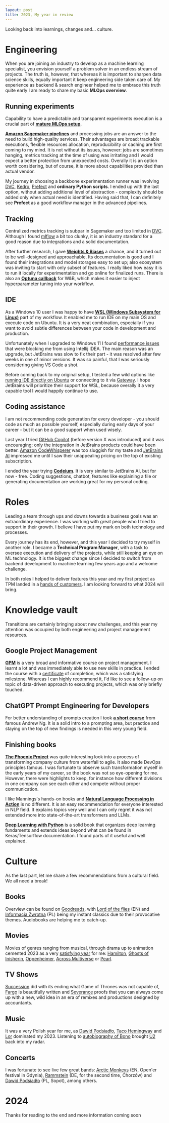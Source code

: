 ```yaml
---
layout: post
title: 2023, My year in review
---
```


Looking back into learnings, changes and... culture.

<!--excerpt-->

# Engineering
When you are joining an industry to develop as a machine learning specialist, you envision yourself a problem solver in an endless stream of projects. The truth is, however, that whereas it is important to sharpen data science skills, equally important it keep engineering side taken care of. My experience as backend & search engineer helped me to embrace this truth quite early I am ready to share my basic **MLOps overview**.  

## Running experiments
Capability to have a predictable and transparent experiments execution is a crucial part of **[mature MLOps setup](https://cloud.google.com/architecture/mlops-continuous-delivery-and-automation-pipelines-in-machine-learning)**.

**[Amazon Sagemaker pipelines](https://aws.amazon.com/sagemaker/pipelines/)** and processing jobs are an answer to the need to build high-quality services. Their advantages are broad: trackable executions, flexible resources allocation, reproducibility or caching are first coming to my mind. It is not without its issues, however: jobs are sometimes hanging, metrics tracking at the time of using was irritating and I would expect a better protection from unexpected costs. Overally it is an option worth considering, but of course, it is more about capabilities provided than actual vendor.

My journey in choosing a backbone experimentation runner was involving [DVC](https://dvc.org/doc/start/experiments), [Kedro](https://kedro.org/), [Prefect](https://www.prefect.io/) and **ordinary Python scripts**. I ended up with the last option, without adding additional level of abstraction - complexity should be added only when actual need is identified. Having said that, I can definitely see **Prefect** as a good workflow manager in the advanced pipelines.

## Tracking
Centralized metrics tracking is subpar in Sagemaker and too limited in [DVC](https://dvc.org/doc/start/data-management/metrics-parameters-plots). Although I found [mlflow](https://www.mlflow.org/) a bit too clunky, it is an industry standard for a good reason due to integrations and a solid documentation.

After further research, I gave **[Weights & Biases](https://wandb.ai/)** a chance, and it turned out to be well-designed and approachable. Its documentation is good and I found their integrations and model storages easy to set up; also ecosystem was inviting to start with only subset of features. I really liked how easy it is to run it locally for experimentation and go online for finalized runs. There is also an **[Optuna callback](https://github.com/nzw0301/optuna-wandb)** for W&B, which makes it easier to inject hyperparameter tuning into your workflow.

## IDE
As a Windows 10 user I was happy to have **[WSL (Windows Subsystem for Linux)](https://learn.microsoft.com/en-us/windows/wsl/about)** part of my workflow. It enabled me to run IDE on my main OS and execute code on Ubuntu. It is a very neat combination, especially if you want to avoid subtle differences between your code in development and production.

Unfortunately when I upgraded to Windows 11 I found [performance issues](https://twitter.com/MikolajKania/status/1695742269138026533) that were blocking me from using Intellij IDEA. The main reason was an upgrade, but JetBrains was slow to fix their part - it was resolved after few weeks in one of minor versions. It was so painful, that I was seriously considering giving VS Code a shot.

Before coming back to my original setup, I tested a few wild options like [running IDE directly on Ubuntu](https://towardsdev.com/the-complete-guide-to-using-wsl-in-jetbrains-ides-dd45d354f5e5) or connecting to it via [Gateway](https://www.jetbrains.com/remote-development/gateway/). I hope JetBrains will prioritize their support for WSL, because overally it a very capable tool I would happily continue to use. 

## Coding assistance
I am not recommending code generation for every developer - you should code as much as possible yourself, especially during early days of your career - but it can be a good support when used wisely.

Last year I tried [GitHub Copilot](https://github.com/features/copilot) (before version X was introduced) and it was encouraging; only the integration in JetBrains products could have been better. [Amazon CodeWhisperer](https://aws.amazon.com/codewhisperer/) was too sluggish for my taste and [JetBrains AI](https://www.jetbrains.com/ai/) impressed me until I saw their unappealing pricing on the top of existing subscription.

I ended the year trying **[Codeium](https://codeium.com/)**. It is very similar to JetBrains AI, but for now - free. Coding suggestions, chatbot, features like explaining a file or generating documentation are working great for my personal coding.

# Roles
Leading a team through ups and downs towards a business goals was an extraordinary experience. I was working with great people who I tried to support in their growth. I believe I have put my mark on both technology and processes. 

Every journey has its end, however, and this year I decided to try myself in another role. I became a **Technical Program Manager**, with a task to oversee execution and delivery of the projects, while still keeping an eye on ML technology. It is the biggest change since I decided to switch from backend development to machine learning few years ago and a welcome challenge.

In both roles I helped to deliver features this year and my first project as TPM landed in a [hands of customers](https://www.wolterskluwer.com/en/news/wolters-kluwer-integrates-genai-into-its-legal-research-products). I am looking forward to what 2024 will bring.

# Knowledge vault
Transitions are certainly bringing about new challenges, and this year my attention was occupied by both engineering and project management resources.

## Google Project Management
**[GPM](https://www.coursera.org/professional-certificates/google-project-management)** is a very broad and informative course on project management. I learnt a lot and was immediately able to use new skills in practice. I ended the course with a [certificate](https://coursera.org/share/468cd27fe0d809f226516cbd58c7ec6a) of completion, which was a satisfying milestone. Whereas I can highly recommend it, I'd like to see a follow-up on topic of data-driven approach to executing projects, which was only briefly touched.

## ChatGPT Prompt Engineering for Developers
For better understanding of prompts creation I took **[a short course](https://www.deeplearning.ai/short-courses/chatgpt-prompt-engineering-for-developers/)** from famous Andrew Ng. It is a solid intro to a prompting area, but practice and staying on the top of new findings is needed in this very young field.

## Finishing books
**[The Phoenix Project](https://www.oreilly.com/library/view/the-phoenix-project/9781457191350/)** was quite interesting look into a process of transforming company culture from waterfall to agile. It also made DevOps principles famous. I was fortunate to observe such transformation myself in the early years of my career, so the book was not so eye-opening for me. However, there were highlights to keep, for instance how different divisions in one company can see each other and compete without proper communication.

I like Mannings's hands-on books and **[Natural Language Processing in Action](https://www.manning.com/books/natural-language-processing-in-action)** is no different. It is an easy recommendation for everyone interested in NLP field. It explains topics very well and I can only regret it was not extended more into state-of-the-art transformers and LLMs.

**[Deep Learning with Python](https://www.manning.com/books/deep-learning-with-python-second-edition)** is a solid book that organizes deep learning fundaments and extends ideas beyond what can be found in Keras/Tensorflow documentation. I found parts of it useful and well explained.

# Culture
As the last part, let me share a few recommendations from a cultural field. We all need a break! 

## Books
Overview can be found on [Goodreads](https://www.goodreads.com/user/year_in_books/2023/5724806), with [Lord of the flies](https://www.goodreads.com/book/show/7624.Lord_of_the_Flies) (EN) and [Informacja Zwrotna](https://www.goodreads.com/book/show/56469273-informacja-zwrotna) (PL) being my instant classics due to their provocative themes. Audiobooks are helping me to catch-up.

## Movies
Movies of genres ranging from musical, through drama up to animation cemented 2023 as a very [satisfying year](https://www.filmweb.pl/user/MickyThump) for me: [Hamilton](https://www.imdb.com/title/tt8503618/), [Ghosts of Inisherin](https://www.imdb.com/title/tt11813216/), [Oppenheimer](https://www.imdb.com/title/tt15398776/), [Across Multiverse](https://www.imdb.com/title/tt9362722/) or [Pearl](https://www.imdb.com/title/tt18925334/).

## TV Shows
[Succession](https://www.imdb.com/title/tt7660850/) did with its ending what Game of Thrones was not capable of, [Fargo](https://www.imdb.com/title/tt2802850/) is beautifully written and [Severance](https://www.imdb.com/title/tt11280740/) proofs that you can always come up with a new, wild idea in an era of remixes and productions designed by accountants.

## Music
It was a very Polish year for me, as [Dawid Podsiadło](https://open.spotify.com/artist/6EB8VE9f7Ut6NOgviN6gDW), [Taco Hemingway](https://open.spotify.com/artist/7CJgLPEqiIRuneZSolpawQ) and [Lor](https://open.spotify.com/artist/0TwM0vzeyhAMTegVdIq8rx) dominated my 2023. Listening to [autobiography of Bono](https://www.audible.com/pd/Surrender-Audiobook/B09ZK5B962) brought [U2](https://open.spotify.com/artist/51Blml2LZPmy7TTiAg47vQ) back into my radar.

## Concerts
I was fortunate to see live few great bands: [Arctic Monkeys](https://open.spotify.com/artist/7Ln80lUS6He07XvHI8qqHH) (EN, Open'er festival in Gdynia), [Rammstein](https://open.spotify.com/artist/6wWVKhxIU2cEi0K81v7HvP) (DE, for the second time, Chorzów) and [Dawid Podsiadło]((https://open.spotify.com/artist/6EB8VE9f7Ut6NOgviN6gDW)) (PL, Sopot), among others.

# 2024
Thanks for reading to the end and more information coming soon
